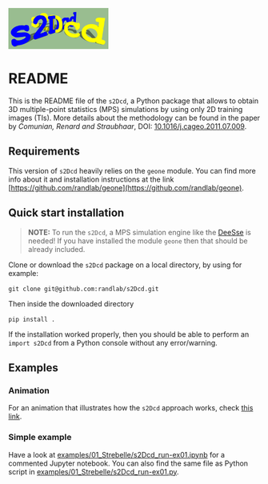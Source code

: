 ![s2Dcd logo](./logo/logo_thom.png "s2Dcd logo")

# README

This is the README file of the `s2Dcd`, a Python package that allows
to obtain 3D multiple-point statistics (MPS) simulations by using only
2D training images (TIs).  More details about the methodology can be
found in the paper by *Comunian, Renard and Straubhaar*, DOI:
[10.1016/j.cageo.2011.07.009](http://dx.doi.org/10.1016/j.cageo.2011.07.009).


## Requirements

This version of `s2Dcd` heavily relies on the `geone` module. You can
find more info about it and installation instructions at the link
[https://github.com/randlab/geone](https://github.com/randlab/geone).

## Quick start installation

> **NOTE:** To run the `s2Dcd`, a MPS simulation engine like the
[DeeSse](http://www.randlab.org/research/deesse/) is needed! If you
have installed the module `geone` then that should be already
included.

Clone or download the `s2Dcd` package on a local directory, by using for example:
```
git clone git@github.com:randlab/s2Dcd.git
```
Then inside the downloaded directory
```
pip install .
```

If the installation worked properly, then you should be able to perform an
`import s2Dcd` from a Python console without any error/warning.

## Examples

### Animation

For an animation that illustrates how the `s2Dcd` approach works, check [this link](./logo/animation.md).

### Simple example

Have a look at
[examples/01_Strebelle/s2Dcd_run-ex01.ipynb](examples/01_Strebelle/s2Dcd_run-ex01.ipynb)
for a commented Jupyter notebook. You can also find the same file as
Python script in
[examples/01_Strebelle/s2Dcd_run-ex01.py](examples/01_Strebelle/s2Dcd_run-ex01.py).







